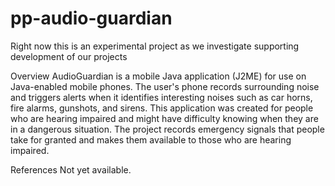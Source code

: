 # pp-audio-guardian
Right now this is an experimental project as we investigate supporting development of our projects

Overview
AudioGuardian is a mobile Java application (J2ME) for use on Java-enabled mobile phones. The user's phone records surrounding noise and triggers alerts when it identifies interesting noises such as car horns, fire alarms, gunshots, and sirens. This application was created for people who are hearing impaired and might have difficulty knowing when they are in a dangerous situation. The project records emergency signals that people take for granted and makes them available to those who are hearing impaired.

References
Not yet available.
